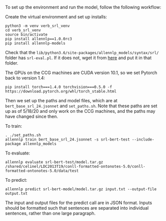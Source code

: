 To set up the environment and run the model, follow the following workflow:

Create the virtual environment and set up installs:
```
python3 -m venv verb_srl_venv
cd verb_srl_venv
source bin/activate
pip install allennlp==1.0.0rc3
pip install allennlp-models
```
Check that the `lib/python3.6/site-packages/allennlp_models/syntax/srl/` folder has `srl-eval.pl`. If it does not, wget it from [here](https://raw.githubusercontent.com/allenai/allennlp-models/master/allennlp_models/syntax/srl/srl-eval.pl) and put it in that folder.

The GPUs on the CCG machines are CUDA version 10.1, so we set Pytorch back to version 1.4:
```
pip install torch===1.4.0 torchvision===0.5.0 -f https://download.pytorch.org/whl/torch_stable.html
```

Then we set up the paths and model files, which are at `bert_base_srl_24.jsonnet` and `set_paths.sh`. Note that these paths are set up as of 5/18/20 and only work on the CCG machines, and the paths may have changed since then.

To train:
```
. ./set_paths.sh
allennlp train bert_base_srl_24.jsonnet -s srl-bert-test --include-package allennlp_models
```

To evaluate:
```
allennlp evaluate srl-bert-test/model.tar.gz /shared/celinel/LDC2013T19/conll-formatted-ontonotes-5.0/conll-formatted-ontonotes-5.0/data/test
```

To predict:
```
allennlp predict srl-bert-model/model.tar.gz input.txt --output-file output.txt
```
The input and output files for the predict call are in JSON format. Inputs should be formatted such that sentences are separated into individual sentences, rather than one large paragraph. 
